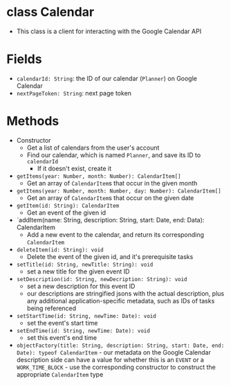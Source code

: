 # class Calendar
- This class is a client for interacting with the Google Calendar API

# Fields
- `calendarId: String`: the ID of our calendar (`Planner`) on Google Calendar
- `nextPageToken: String`: next page token

# Methods
- Constructor
	- Get a list of calendars from the user's account
	- Find our calendar, which is named `Planner`, and save its ID to `calendarId`
		- If it doesn't exist, create it
- `getItems(year: Number, month: Number): CalendarItem[]`
	- Get an array of `CalendarItem`s that occur in the given month
- `getItems(year: Number, month: Number, day: Number): CalendarItem[]`
	- Get an array of `CalendarItem`s that occur on the given date
- `getItem(id: String): CalendarItem`
	- Get an event of the given id
- `addItem(name: String, description: String, start: Date, end: Data): CalendarItem
	- Add a new event to the calendar, and return its corresponding `CalendarItem`
- `deleteItem(id: String): void`
	- Delete the event of the given id, and it's prerequisite tasks
- `setTitle(id: String, newTitle: String): void`
	- set a new title for the given event ID
- `setDescription(id: String, newDecription: String): void`
	- set a new description for this event ID
	- our descriptions are stringified jsons with the actual description, plus any additional application-specific metadata, such as IDs of tasks being referenced
- `setStartTime(id: String, newTime: Date): void`
	- set the event's start time
- `setEndTime(id: String, newTime: Date): void`
	- set this event's end time
- `objectFactory(title: String, description: String, start: Date, end: Date): typeof CalendarItem`
		- our metadata on the Google Calendar description side can have a value for whether this is an `EVENT` or a `WORK_TIME_BLOCK`
		- use the corresponding constructor to construct the appropriate `CalendarItem` type